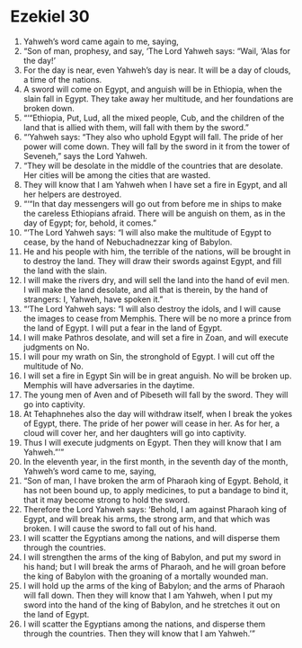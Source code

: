 ﻿
# Ezekiel 30
1. Yahweh’s word came again to me, saying, 
2. “Son of man, prophesy, and say, ‘The Lord Yahweh says: “Wail, ‘Alas for the day!’ 
3. For the day is near, even Yahweh’s day is near. It will be a day of clouds, a time of the nations. 
4. A sword will come on Egypt, and anguish will be in Ethiopia, when the slain fall in Egypt. They take away her multitude, and her foundations are broken down. 
5. “‘“Ethiopia, Put, Lud, all the mixed people, Cub, and the children of the land that is allied with them, will fall with them by the sword.” 
6. “‘Yahweh says: “They also who uphold Egypt will fall. The pride of her power will come down. They will fall by the sword in it from the tower of Seveneh,” says the Lord Yahweh. 
7. “They will be desolate in the middle of the countries that are desolate. Her cities will be among the cities that are wasted. 
8. They will know that I am Yahweh when I have set a fire in Egypt, and all her helpers are destroyed. 
9. “‘“In that day messengers will go out from before me in ships to make the careless Ethiopians afraid. There will be anguish on them, as in the day of Egypt; for, behold, it comes.” 
10. “‘The Lord Yahweh says: “I will also make the multitude of Egypt to cease, by the hand of Nebuchadnezzar king of Babylon. 
11. He and his people with him, the terrible of the nations, will be brought in to destroy the land. They will draw their swords against Egypt, and fill the land with the slain. 
12. I will make the rivers dry, and will sell the land into the hand of evil men. I will make the land desolate, and all that is therein, by the hand of strangers: I, Yahweh, have spoken it.” 
13. “‘The Lord Yahweh says: “I will also destroy the idols, and I will cause the images to cease from Memphis. There will be no more a prince from the land of Egypt. I will put a fear in the land of Egypt. 
14. I will make Pathros desolate, and will set a fire in Zoan, and will execute judgments on No. 
15. I will pour my wrath on Sin, the stronghold of Egypt. I will cut off the multitude of No. 
16. I will set a fire in Egypt Sin will be in great anguish. No will be broken up. Memphis will have adversaries in the daytime. 
17. The young men of Aven and of Pibeseth will fall by the sword. They will go into captivity. 
18. At Tehaphnehes also the day will withdraw itself, when I break the yokes of Egypt, there. The pride of her power will cease in her. As for her, a cloud will cover her, and her daughters will go into captivity. 
19. Thus I will execute judgments on Egypt. Then they will know that I am Yahweh.”’” 
20. In the eleventh year, in the first month, in the seventh day of the month, Yahweh’s word came to me, saying, 
21. “Son of man, I have broken the arm of Pharaoh king of Egypt. Behold, it has not been bound up, to apply medicines, to put a bandage to bind it, that it may become strong to hold the sword. 
22. Therefore the Lord Yahweh says: ‘Behold, I am against Pharaoh king of Egypt, and will break his arms, the strong arm, and that which was broken. I will cause the sword to fall out of his hand. 
23. I will scatter the Egyptians among the nations, and will disperse them through the countries. 
24. I will strengthen the arms of the king of Babylon, and put my sword in his hand; but I will break the arms of Pharaoh, and he will groan before the king of Babylon with the groaning of a mortally wounded man. 
25. I will hold up the arms of the king of Babylon; and the arms of Pharaoh will fall down. Then they will know that I am Yahweh, when I put my sword into the hand of the king of Babylon, and he stretches it out on the land of Egypt. 
26. I will scatter the Egyptians among the nations, and disperse them through the countries. Then they will know that I am Yahweh.’” 
